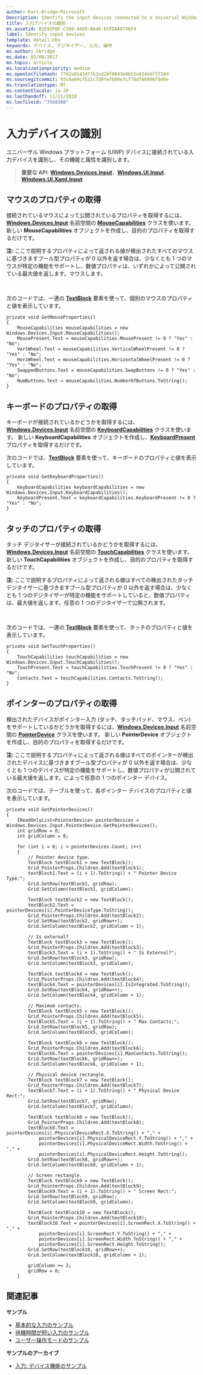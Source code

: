 ```yaml
---
author: Karl-Bridge-Microsoft
Description: Identify the input devices connected to a Universal Windows Platform (UWP) device and identify their capabilities and attributes.
title: 入力デバイスの識別
ms.assetid: B2E93FBF-C508-44D9-BA46-ECFDAA8746F4
label: Identify input devices
template: detail.hbs
keywords: デバイス, デジタイザー, 入力, 操作
ms.author: kbridge
ms.date: 02/08/2017
ms.topic: article
ms.localizationpriority: medium
ms.openlocfilehash: 77d2a914147fb2cd20f8043e0b52a824ddf3710d
ms.sourcegitcommit: 93c0a60cf531c7d9fe7b00e7cf78df86906f9d6e
ms.translationtype: MT
ms.contentlocale: ja-JP
ms.lasthandoff: 11/21/2018
ms.locfileid: "7568380"
---
```

# <a name="identify-input-devices"></a>入力デバイスの識別


ユニバーサル Windows プラットフォーム (UWP) デバイスに接続されている入力デバイスを識別し、その機能と属性を識別します。

> **重要な API**: [**Windows.Devices.Input**](https://msdn.microsoft.com/library/windows/apps/br225648)、[**Windows.UI.Input**](https://msdn.microsoft.com/library/windows/apps/br208383)、[**Windows.UI.Xaml.Input**](https://msdn.microsoft.com/library/windows/apps/br242084)

## <a name="retrieve-mouse-properties"></a>マウスのプロパティの取得


接続されているマウスによって公開されているプロパティを取得するには、[**Windows.Devices.Input**](https://msdn.microsoft.com/library/windows/apps/br225648) 名前空間の [**MouseCapabilities**](https://msdn.microsoft.com/library/windows/apps/br225626) クラスを使います。 新しい **MouseCapabilities** オブジェクトを作成し、目的のプロパティを取得するだけです。

**注:** ここで説明するプロパティによって返される値が検出されたすべてのマウスに基づきますブール型プロパティが 0 以外を返す場合は、少なくとも 1 つのマウスが特定の機能をサポートし、数値プロパティは、いずれかによって公開されている最大値を返します。マウスします。

 

次のコードでは、一連の [**TextBlock**](https://msdn.microsoft.com/library/windows/apps/br209652) 要素を使って、個別のマウスのプロパティと値を表示しています。

```CSharp
private void GetMouseProperties()
{
    MouseCapabilities mouseCapabilities = new Windows.Devices.Input.MouseCapabilities();
    MousePresent.Text = mouseCapabilities.MousePresent != 0 ? "Yes" : "No";
    VertWheel.Text = mouseCapabilities.VerticalWheelPresent != 0 ? "Yes" : "No";
    HorzWheel.Text = mouseCapabilities.HorizontalWheelPresent != 0 ? "Yes" : "No";
    SwappedButtons.Text = mouseCapabilities.SwapButtons != 0 ? "Yes" : "No";
    NumButtons.Text = mouseCapabilities.NumberOfButtons.ToString();
}
```

## <a name="retrieve-keyboard-properties"></a>キーボードのプロパティの取得


キーボードが接続されているかどうかを取得するには、[**Windows.Devices.Input**](https://msdn.microsoft.com/library/windows/apps/br225648) 名前空間の [**KeyboardCapabilities**](https://msdn.microsoft.com/library/windows/apps/br225623) クラスを使います。 新しい **KeyboardCapabilities** オブジェクトを作成し、[**KeyboardPresent**](https://msdn.microsoft.com/library/windows/apps/br225625) プロパティを取得するだけです。

次のコードでは、[**TextBlock**](https://msdn.microsoft.com/library/windows/apps/br209652) 要素を使って、キーボードのプロパティと値を表示しています。

```CSharp
private void GetKeyboardProperties()
{
    KeyboardCapabilities keyboardCapabilities = new Windows.Devices.Input.KeyboardCapabilities();
    KeyboardPresent.Text = keyboardCapabilities.KeyboardPresent != 0 ? "Yes" : "No";
}
```

## <a name="retrieve-touch-properties"></a>タッチのプロパティの取得


タッチ デジタイザーが接続されているかどうかを取得するには、[**Windows.Devices.Input**](https://msdn.microsoft.com/library/windows/apps/br225648) 名前空間の [**TouchCapabilities**](https://msdn.microsoft.com/library/windows/apps/br225644) クラスを使います。 新しい **TouchCapabilities** オブジェクトを作成し、目的のプロパティを取得するだけです。

**注:** ここで説明するプロパティによって返される値はすべての検出されたタッチ デジタイザーに基づきますブール型プロパティが 0 以外を返す場合は、少なくとも 1 つのデジタイザーが特定の機能をサポートしていると、数値プロパティは、最大値を返します。任意の 1 つのデジタイザーで公開されます。

 

次のコードでは、一連の [**TextBlock**](https://msdn.microsoft.com/library/windows/apps/br209652) 要素を使って、タッチのプロパティと値を表示しています。

```CSharp
private void GetTouchProperties()
{
    TouchCapabilities touchCapabilities = new Windows.Devices.Input.TouchCapabilities();
    TouchPresent.Text = touchCapabilities.TouchPresent != 0 ? "Yes" : "No";
    Contacts.Text = touchCapabilities.Contacts.ToString();
}
```

## <a name="retrieve-pointer-properties"></a>ポインターのプロパティの取得


検出されたデバイスがポインター入力 (タッチ、タッチパッド、マウス、ペン) をサポートしているかどうかを取得するには、[**Windows.Devices.Input**](https://msdn.microsoft.com/library/windows/apps/br225648) 名前空間の [**PointerDevice**](https://msdn.microsoft.com/library/windows/apps/br225633) クラスを使います。 新しい **PointerDevice** オブジェクトを作成し、目的のプロパティを取得するだけです。

**注:** ここで説明するプロパティによって返される値はすべてのポインターが検出されたデバイスに基づきますブール型プロパティが 0 以外を返す場合は、少なくとも 1 つのデバイスが特定の機能をサポートし、数値プロパティが公開されている最大値を返します。によって任意の 1 つのポインター デバイス。

次のコードでは、テーブルを使って、各ポインター デバイスのプロパティと値を表示しています。

```CSharp
private void GetPointerDevices()
{
    IReadOnlyList<PointerDevice> pointerDevices = Windows.Devices.Input.PointerDevice.GetPointerDevices();
    int gridRow = 0;
    int gridColumn = 0;

    for (int i = 0; i < pointerDevices.Count; i++)
    {
        // Pointer device type.
        TextBlock textBlock1 = new TextBlock();
        Grid_PointerProps.Children.Add(textBlock1);
        textBlock1.Text = (i + 1).ToString() + " Pointer Device Type:";
        Grid.SetRow(textBlock1, gridRow);
        Grid.SetColumn(textBlock1, gridColumn);

        TextBlock textBlock2 = new TextBlock();
        textBlock2.Text = pointerDevices[i].PointerDeviceType.ToString();
        Grid_PointerProps.Children.Add(textBlock2);
        Grid.SetRow(textBlock2, gridRow++);
        Grid.SetColumn(textBlock2, gridColumn + 1);

        // Is external?
        TextBlock textBlock3 = new TextBlock();
        Grid_PointerProps.Children.Add(textBlock3);
        textBlock3.Text = (i + 1).ToString() + " Is External?";
        Grid.SetRow(textBlock3, gridRow);
        Grid.SetColumn(textBlock3, gridColumn);

        TextBlock textBlock4 = new TextBlock();
        Grid_PointerProps.Children.Add(textBlock4);
        textBlock4.Text = pointerDevices[i].IsIntegrated.ToString();
        Grid.SetRow(textBlock4, gridRow++);
        Grid.SetColumn(textBlock4, gridColumn + 1);

        // Maximum contacts.
        TextBlock textBlock5 = new TextBlock();
        Grid_PointerProps.Children.Add(textBlock5);
        textBlock5.Text = (i + 1).ToString() + " Max Contacts:";
        Grid.SetRow(textBlock5, gridRow);
        Grid.SetColumn(textBlock5, gridColumn);

        TextBlock textBlock6 = new TextBlock();
        Grid_PointerProps.Children.Add(textBlock6);
        textBlock6.Text = pointerDevices[i].MaxContacts.ToString();
        Grid.SetRow(textBlock6, gridRow++);
        Grid.SetColumn(textBlock6, gridColumn + 1);

        // Physical device rectangle.
        TextBlock textBlock7 = new TextBlock();
        Grid_PointerProps.Children.Add(textBlock7);
        textBlock7.Text = (i + 1).ToString() + " Physical Device Rect:";
        Grid.SetRow(textBlock7, gridRow);
        Grid.SetColumn(textBlock7, gridColumn);

        TextBlock textBlock8 = new TextBlock();
        Grid_PointerProps.Children.Add(textBlock8);
        textBlock8.Text = pointerDevices[i].PhysicalDeviceRect.X.ToString() + "," +
            pointerDevices[i].PhysicalDeviceRect.Y.ToString() + "," +
            pointerDevices[i].PhysicalDeviceRect.Width.ToString() + "," +
            pointerDevices[i].PhysicalDeviceRect.Height.ToString();
        Grid.SetRow(textBlock8, gridRow++);
        Grid.SetColumn(textBlock8, gridColumn + 1);

        // Screen rectangle.
        TextBlock textBlock9 = new TextBlock();
        Grid_PointerProps.Children.Add(textBlock9);
        textBlock9.Text = (i + 1).ToString() + " Screen Rect:";
        Grid.SetRow(textBlock9, gridRow);
        Grid.SetColumn(textBlock9, gridColumn);

        TextBlock textBlock10 = new TextBlock();
        Grid_PointerProps.Children.Add(textBlock10);
        textBlock10.Text = pointerDevices[i].ScreenRect.X.ToString() + "," +
            pointerDevices[i].ScreenRect.Y.ToString() + "," +
            pointerDevices[i].ScreenRect.Width.ToString() + "," +
            pointerDevices[i].ScreenRect.Height.ToString();
        Grid.SetRow(textBlock10, gridRow++);
        Grid.SetColumn(textBlock10, gridColumn + 1);

        gridColumn += 2;
        gridRow = 0;
    }
```

## <a name="related-articles"></a>関連記事


**サンプル**
* [基本的な入力のサンプル](http://go.microsoft.com/fwlink/p/?LinkID=620302)
* [待機時間が短い入力のサンプル](http://go.microsoft.com/fwlink/p/?LinkID=620304)
* [ユーザー操作モードのサンプル](http://go.microsoft.com/fwlink/p/?LinkID=619894)

**サンプルのアーカイブ**
* [入力: デバイス機能のサンプル](http://go.microsoft.com/fwlink/p/?linkid=231530)
 

 




